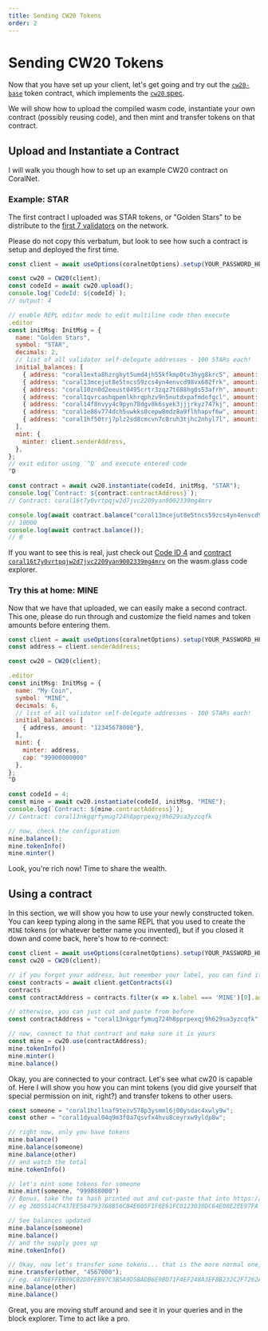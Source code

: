 ```yaml
---
title: Sending CW20 Tokens
order: 2
---
```


# Sending CW20 Tokens

Now that you have set up your client, let's get going and try out the
[`cw20-base`](https://github.com/CosmWasm/cosmwasm-plus/tree/master/contracts/cw20-base)
token contract, which implements the
[`cw20` spec](https://github.com/CosmWasm/cosmwasm-plus/blob/master/packages/cw20/README.md).

We will show how to upload the compiled wasm code, instantiate your own contract (possibly
reusing code), and then mint and transfer tokens on that contract.

## Upload and Instantiate a Contract

I will walk you though how to set up an example CW20 contract on CoralNet.

### Example: STAR

The first contract I uploaded was STAR tokens, or "Golden Stars" to be distribute to the
[first 7 validators](https://bigdipper.coralnet.cosmwasm.com/validators) on the network.

Please do not copy this verbatum, but look to see how such a contract is setup and deployed the first time.

```js
const client = await useOptions(coralnetOptions).setup(YOUR_PASSWORD_HERE);

const cw20 = CW20(client);
const codeId = await cw20.upload();
console.log(`CodeId: ${codeId}`);
// output: 4

// enable REPL editor mode to edit multiline code then execute
.editor
const initMsg: InitMsg = {
  name: "Golden Stars",
  symbol: "STAR",
  decimals: 2,
  // list of all validator self-delegate addresses - 100 STARs each!
  initial_balances: [
    { address: "coral1exta8hzrghyt5umd4jh55kfkmp0tv3hyg8krc5", amount: "10000"},
    { address: "coral13mcejut8e5tncs59zcs4yn4envcd98vx682frk", amount: "10000"},
    { address: "coral10zn0d2eeust0495crtr3zqz7t688hg0s53afrh", amount: "10000"},
    { address: "coral1qvrcashqpemlkhrqphzv9n5nutdxpafmdefgcl", amount: "10000"},
    { address: "coral14f8nvyy4c9pyn78dgv0k6syek3jjjrkyz747kj", amount: "10000"},
    { address: "coral1e86v774dch5uwkks0cepw8mdz8a9flhhapvf6w", amount: "10000"},
    { address: "coral1hf50trj7plz2sd8cmcvn7c8ruh3tjhc2nhyl7l", amount: "10000"},
  ],
  mint: {
    minter: client.senderAddress,
  },
};
// exit editor using `^D` and execute entered code 
^D

const contract = await cw20.instantiate(codeId, initMsg, "STAR");
console.log(`Contract: ${contract.contractAddress}`);
// Contract: coral16t7y0vrtpqjw2d7jvc2209yan9002339mg4mrv

console.log(await contract.balance("coral13mcejut8e5tncs59zcs4yn4envcd98vx682frk"));
// 10000
console.log(await contract.balance());
// 0
```

If you want to see this is real, just check out
[Code ID 4](https://coralnet.wasm.glass/#/codes/4)
and [contract `coral16t7y0vrtpqjw2d7jvc2209yan9002339mg4mrv`](https://coralnet.wasm.glass/#/contracts/coral16t7y0vrtpqjw2d7jvc2209yan9002339mg4mrv)
on the wasm.glass code explorer.

### Try this at home: MINE

Now that we have that uploaded, we can easily make a second contract. This one, please
do run through and customize the field names and token amounts before entering them.

```js
const client = await useOptions(coralnetOptions).setup(YOUR_PASSWORD_HERE);
const address = client.senderAddress;

const cw20 = CW20(client);

.editor
const initMsg: InitMsg = {
  name: "My Coin",
  symbol: "MINE",
  decimals: 6,
  // list of all validator self-delegate addresses - 100 STARs each!
  initial_balances: [
    { address, amount: "12345678000"},
  ],
  mint: {
    minter: address,
    cap: "99900000000"
  },
};
^D

const codeId = 4;
const mine = await cw20.instantiate(codeId, initMsg, "MINE");
console.log(`Contract: ${mine.contractAddress}`);
// Contract: coral13nkgqrfymug724h8pprpexqj9h629sa3yzcqfk

// now, check the configuration
mine.balance();
mine.tokenInfo()
mine.minter()
```

Look, you're rich now! Time to share the wealth.

## Using a contract

In this section, we will show you how to use your newly constructed token.
You can keep typing along in the same REPL that you used to create the `MINE`
tokens (or whatever better name you invented), but if you closed it down and
come back, here's how to re-connect:

```js
const client = await useOptions(coralnetOptions).setup(YOUR_PASSWORD_HERE);
const cw20 = CW20(client);

// if you forgot your address, but remember your label, you can find it again
const contracts = await client.getContracts(4)
contracts
const contractAddress = contracts.filter(x => x.label === 'MINE')[0].address;

// otherwise, you can just cut and paste from before
const contractAddress = "coral13nkgqrfymug724h8pprpexqj9h629sa3yzcqfk"

// now, connect to that contract and make sure it is yours
const mine = cw20.use(contractAddress);
mine.tokenInfo()
mine.minter()
mine.balance()
```

Okay, you are connected to your contract. Let's see what cw20 is capable of.
Here I will show you how you can mint tokens (you did give yourself
that special permission on init, right?) and transfer tokens to other
users.

```js
const someone = "coral1hzllnaf9tezv578p3ysmml6j00ysdac4xwly9w";
const other = "coral1dyual04q9m3f0a7qsvfx4hvu8ceyrxw9yldp8w";

// right now, only you have tokens
mine.balance()
mine.balance(someone)
mine.balance(other)
// and watch the total
mine.tokenInfo()

// let's mint some tokens for someone
mine.mint(someone, "999888000")
// Bonus, take the tx hash printed out and cut-paste that into https://bigdipper.coralnet.cosmwasm.com
// eg 26D5514CF437EE584793768B56CB4E605F1F6E61FC0123030DC64E08E2EE97FA

// See balances updated
mine.balance(someone)
mine.balance()
// and the supply goes up
mine.tokenInfo()

// Okay, now let's transfer some tokens... that is the more normal one, right?
mine.transfer(other, "4567000");
// eg. 4A76EFFEB09C82D0FEB97C3B5A9D5BADB6E9BD71F4EF248A3EF8B232C2F7262A
mine.balance(other)
mine.balance()
```

Great, you are moving stuff around and see it in your queries and in the block explorer.
Time to act like a pro.
